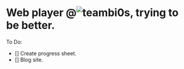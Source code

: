# Web player @![teambi0s](https://github.com/teambi0s), trying to be better.

To Do:
- [] Create progress sheet.
- [] Blog site.

